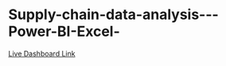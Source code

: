 # Supply-chain-data-analysis---Power-BI-Excel-

[Live Dashboard Link](https://app.powerbi.com/view?r=eyJrIjoiMzViMDk4M2QtNTMwOC00YzAxLTlmNzctZGMxZWZmYWY3ZGNmIiwidCI6ImM2ZTU0OWIzLTVmNDUtNDAzMi1hYWU5LWQ0MjQ0ZGM1YjJjNCJ9)
